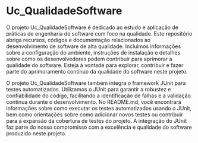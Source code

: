 # Uc_QualidadeSoftware

O projeto Uc_QualidadeSoftware é dedicado ao estudo e aplicação de práticas de engenharia de software com foco na qualidade. Este repositório abriga recursos, códigos e documentação relacionados ao desenvolvimento de software de alta qualidade. Incluímos informações sobre a configuração do ambiente, instruções de instalação e detalhes sobre como os desenvolvedores podem contribuir para aprimorar a qualidade do software. Esteja à vontade para explorar, contribuir e fazer parte do aprimoramento contínuo da qualidade do software neste projeto.

O projeto Uc_QualidadeSoftware também integra o framework JUnit para testes automatizados. Utilizamos o JUnit para garantir a robustez e confiabilidade do código, facilitando a identificação de falhas e a validação contínua durante o desenvolvimento. No README.md, você encontrará informações sobre como executar os testes automatizados usando o JUnit, bem como orientações sobre como adicionar novos testes ou contribuir para a expansão da cobertura de testes do projeto. A integração do JUnit faz parte do nosso compromisso com a excelência e qualidade do software produzido neste projeto.
